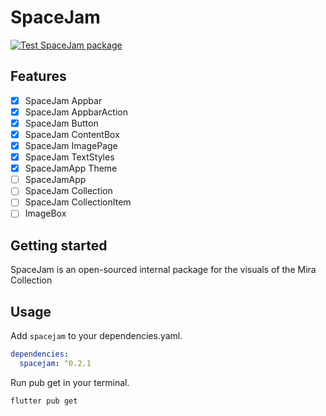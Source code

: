 # SpaceJam
[![Test SpaceJam package](https://github.com/PrismForDart/SpaceJam/actions/workflows/test_package.yml/badge.svg)](https://github.com/PrismForDart/SpaceJam/actions/workflows/test_package.yml)

## Features

- [x] SpaceJam Appbar
- [x] SpaceJam AppbarAction
- [x] SpaceJam Button
- [x] SpaceJam ContentBox
- [x] SpaceJam ImagePage
- [x] SpaceJam TextStyles
- [x] SpaceJamApp Theme
- [ ] SpaceJamApp
- [ ] SpaceJam Collection
- [ ] SpaceJam CollectionItem
- [ ] ImageBox

## Getting started

SpaceJam is an open-sourced internal package for the visuals of the Mira Collection

## Usage

Add `spacejam` to your dependencies.yaml.
```yaml
dependencies:
  spacejam: ^0.2.1
```

Run pub get in your terminal.
```console
flutter pub get
```
